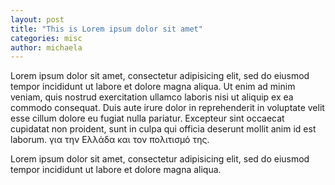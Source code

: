 ```yaml
---
layout: post
title: "This is Lorem ipsum dolor sit amet"
categories: misc
author: michaela
---
```

Lorem ipsum dolor sit amet, consectetur adipisicing elit, sed do eiusmod tempor incididunt ut labore et dolore magna aliqua. Ut enim ad minim veniam, quis nostrud exercitation ullamco laboris nisi ut aliquip ex ea commodo consequat. Duis aute irure dolor in reprehenderit in voluptate velit esse cillum dolore eu fugiat nulla pariatur. Excepteur sint occaecat cupidatat non proident, sunt in culpa qui officia deserunt mollit anim id est laborum. για την Ελλάδα και τον πολιτισμό της.

Lorem ipsum dolor sit amet, consectetur adipisicing elit, sed do eiusmod tempor incididunt ut labore et dolore magna aliqua.
